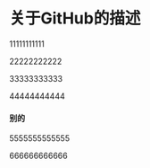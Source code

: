 # 关于GitHub的描述

11111111111

22222222222

33333333333

44444444444

#### 别的

5555555555555

666666666666